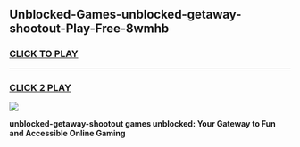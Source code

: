 
## Unblocked-Games-unblocked-getaway-shootout-Play-Free-8wmhb
<h3>
<a href="https://premium76.site?title=unblocked-getaway-shootout&ref=21A">CLICK TO PLAY</a></h3>
<hr>

<h3>
<a href="https://premium76.site?title=unblocked-getaway-shootout&ref=21A">CLICK 2 PLAY</a>
  
</h3>

<a href="https://premium76.site?title=unblocked-getaway-shootout&ref=21A"><img src="https://clearcache.store/games.png"></a>


**unblocked-getaway-shootout games unblocked: Your Gateway to Fun and Accessible Online Gaming**
